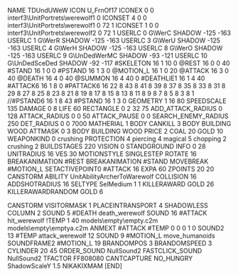NAME 			TDUndUWeW
ICON 			U_FrnOf17
ICONEX 0 0 interf3\UnitPortrets\werewolf1 0
ICONSET 4 0 0 interf3\UnitPortrets\werewolf1 0 72 1
ICONSET 1 0 0 interf3\UnitPortrets\werewolf2 0 72 1
USERLC 			0 G\WerC SHADOW -125 -163
USERLC 			1 G\WerR SHADOW -125 -163
USERLC 			3 G\WerU SHADOW -125 -163
USERLC 			4 G\WerH SHADOW -125 -163
USERLC 			8 G\WerO SHADOW -125 -163
USERLC 			9 G\UnDedWerMC SHADOW -93 -121
USERLC 			10 G\UnDedSceDed SHADOW -92 -117
#SKELETON               16 1 10 0
@REST      		16 0 0 40
#STAND     		16 1 0 0
#PSTAND    		16 1 3 0
@MOTION_L  		16 1 0 20
@ATTACK    		16 3 0 40
@DEATH     		16 4 0 40
@SUMMON     		16 4 40 0
#DEATHLIE1 		16 1 4 40
#ATTACK6    		16 1 8 0
#PATTACK6  		16 22 8 43 8 41 8 39 8 37 8 35 8 33 8 31 8 29 8 27 8 25 8 23 8 21 8 19 8 17 8 15 8 13 8 11 8 9 8 7 8 5 8 3 8 1
//#PSTAND6    		16 1 8 43
#PSTAND    		16 1 3 0
GEOMETRY    		1 16 80
SPEEDSCALE              135 
DAMAGE      		0 8
LIFE       		60
RECTANGLE 		0 2 32 75
ADD_ATTACK_RADIUS 	0 128
ATTACK_RADIUS 		0 0 50
ATTACK_PAUSE 		0 0
SEARCH_ENEMY_RADIUS 	250
DET_RADIUS 		0 0 7000
MATHERIAL 		1 BODY
CANKILL 3 BODY BUILDING WOOD
ATTMASK 0 3 BODY BUILDING WOOD
PRICE 			2 COAL 20 GOLD 10
WEAPONKIND 		0 crushing
PROTECTION 		4 piercing 4 magical 5 chopping 2 crushing 2
BUILDSTAGES 		220
VISION 			0
STANDGROUND
INFO 			0 28
UNITRADIUS 		16
VES 			30
MOTIONSTYLE 		SINGLESTEP
ROTATE 			16
BREAKANIMATION 		#REST
BREAKANIMATION 		#STAND
MOVEBREAK 		#MOTION_L
SETACTIVEPOINT0 	#ATTACK 16
EXPA 			60
ZPOINTS	20 20
CANSTORM
ABILITY 		UnitAbilityArcherToWarewolf
COLLISION 16
ADDSHOTRADIUS 16
SELTYPE SelMedium 1 1
KILLERAWARD             GOLD 26
KILLERAWARDRANDOM       GOLD 6

CANSTORM
VISITORMASK 1
PLACEINTRANSPORT 4
SHADOWLESS
COLUMN 2
SOUND 5 #DEATH death_werewolf
SOUND 16 #ATTACK hit_werewolf
!TEMP  1 40 models\empty\empty.c2m models\empty\emptya.c2m
ANMEXT #ATTACK #TEMP 0 0 0 1 0
SOUND2 13 #TEMP attack_werewolf 12
SOUND 9 #MOTION_L move_humanoids
SOUNDFRAME2 #MOTION_L 19
BRANDOMPOS 3
BRANDOMSPEED 3
CYLINDER 20 45
ORDER_SOUND NullSound2
FASTCLICK_SOUND NullSound2
TFACTOR FF808080
CANTCAPTURE
NO_HUNGRY
ShadowScaleY 1.5
NIKAKIXMAM
[END]
